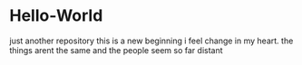 # Hello-World
just another repository
this is a new beginning i feel change in my heart. the things arent the same and the people seem so far distant
